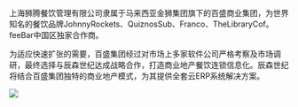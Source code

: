 上海狮腾餐饮管理有限公司隶属于马来西亚金狮集团旗下的百盛商业集团，为世界知名的餐饮品牌JohnnyRockets、QuiznosSub、Franco、TheLibraryCof。feeBar中国区独家合作商。

为适应快速扩张的需要，百盛集团经过对市场上多家软件公司严格考察及市场调研，最终选择与辰森世纪达成战略合作，打造商业地产餐饮连锁信息化。辰森世纪将结合百盛集团独特的商业地产模式，为其提供全套云ERP系统解决方案。

![](/UploadFile/20166194658277.jpg)

